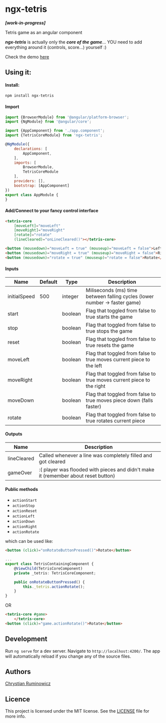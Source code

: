 # ngx-tetris
***[work-in-progress]***

Tetris game as an angular component

***ngx-tetris*** is actually only the ***core of the game***... YOU need to add everything around it (controls, score...)  yourself :) 


Check the demo [here](http://chrum.it/pages/ngx-tetris)

## Using it:
#### Install:
```bash
npm install ngx-tetris
```

#### Import
```javascript
import {BrowserModule} from '@angular/platform-browser';
import {NgModule} from '@angular/core';

import {AppComponent} from './app.component';
import {TetrisCoreModule} from 'ngx-tetris';

@NgModule({
    declarations: [
        AppComponent,
    ],
    imports: [
        BrowserModule,
        TetrisCoreModule
    ],
    providers: [],
    bootstrap: [AppComponent]
})
export class AppModule {
}
```

#### Add/Connect to your fancy control interface
```html
<tetris-core
    [moveLeft]="moveLeft"
    [moveRight]="moveRight"
    [rotate]="rotate"
    (lineCleared)="onLineCleared()"></tetris-core>

<button (mousedown)="moveLeft = true" (mouseup)="moveLeft = false">Left</button>
<button (mousedown)="moveRight = true" (mouseup)="moveRight = false">Right</button>
<button (mousedown)="rotate = true" (mouseup)="rotate = false">Rotate</button>
```

#### Inputs

Name  | Default | Type | Description
--- | --- | --- | ---
initialSpeed | 500 | integer | Miliseconds (ms) time between falling cycles (lower number -> faster game)
start | | boolean | Flag that toggled from false to true starts the game
stop | | boolean | Flag that toggled from false to true stops the game
reset | | boolean | Flag that toggled from false to true resets the game
moveLeft | | boolean | Flag that toggled from false to true moves current piece to the left
moveRight | | boolean | Flag that toggled from false to true moves current piece to the right
moveDown | | boolean | Flag that toggled from false to true moves piece down (falls faster)
rotate | | boolean | Flag that toggled from false to true rotates current piece

#### Outputs

Name  | Description
--- | ---
lineCleared | Called whenever a line was completely filled and got cleared 
gameOver | :( player was flooded with pieces and didn't make it (remember about reset button)

#### Public methods
- `actionStart` 
- `actionStop` 
- `actionReset` 
- `actionLeft` 
- `actionDown` 
- `actionRight` 
- `actionRotate` 

which can be used like:
```html
<button (click)="onRotateButtonPressed()">Rotate</button>
```
```typescript
...
export class TetrisContainingComponent {
    @ViewChild(TetrisCoreComponent)
    private _tetris: TetrisCoreComponent;

    public onRotateButtonPressed() {
        this._tetris.actionRotate();
    }
}
```
OR
```html
<tetris-core #game>
    </tetris-core>
<button (click)="game.actionRotate()">Rotate</button>
```
## Development

 
Run `ng serve` for a dev server. Navigate to `http://localhost:4200/`. The app will automatically reload if you change any of the source files.

## Authors

[Chrystian Ruminowicz](http://chrum.it)

## Licence

This project is licensed under the MIT license. See the [LICENSE](LICENSE) file for more info.
